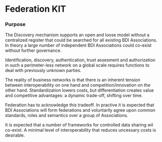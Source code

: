 # Federation KIT

### Purpose

The Discovery mechanism supports an open and loose model without a centralized register that could be searched for all existing BDI Associations. In theory a large number of independent BDI Associations could co-exist without further governance.

Identification, discovery, authentication, trust assesment and authorization in such a perimeter-less network on a global scale requires functions to deal with previously unknown parties.

The reality of business networks is that there is an inherent tension between interoperability on one hand and competition/innovation on the other hand. Standardization lowers costs, but differentiation creates value and competitive advantages: a dynamic trade-off, shifting over time.

Federation has to acknowledge this tradeoff. In practive it is expected that BDI Associations will form federations and voluntarily agree upon common standards, roles and semantics over a group of Associations.

It is expected that a number of frameworks for controlled data sharing wil co-exist. A minimal level of interoperability that reduces uncessary costs is desirable.

###

